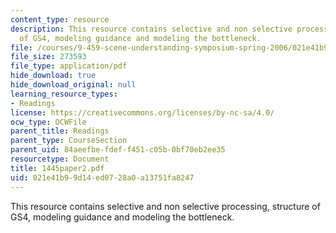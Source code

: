 ```yaml
---
content_type: resource
description: This resource contains selective and non selective processing, structure
  of GS4, modeling guidance and modeling the bottleneck.
file: /courses/9-459-scene-understanding-symposium-spring-2006/021e41b99d14ed0728a0a13751fa8247_1445paper2.pdf
file_size: 273593
file_type: application/pdf
hide_download: true
hide_download_original: null
learning_resource_types:
- Readings
license: https://creativecommons.org/licenses/by-nc-sa/4.0/
ocw_type: OCWFile
parent_title: Readings
parent_type: CourseSection
parent_uid: 84aeefbe-fdef-f451-c05b-0bf70eb2ee35
resourcetype: Document
title: 1445paper2.pdf
uid: 021e41b9-9d14-ed07-28a0-a13751fa8247
---
```

This resource contains selective and non selective processing, structure of GS4, modeling guidance and modeling the bottleneck.